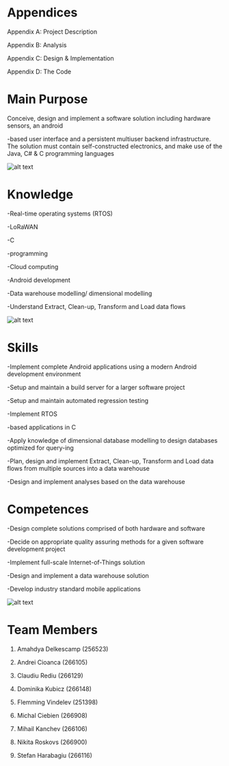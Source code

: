 # Appendices

Appendix A: Project Description

Appendix B: Analysis

Appendix C: Design & Implementation

Appendix D: The Code

# Main Purpose

Conceive, design and implement a software solution including hardware sensors, an android

-based user interface and a persistent multiuser backend infrastructure. The solution must contain self-constructed electronics, and make use of the Java, C# &amp; C programming languages

![alt text](https://i.imgur.com/lCvtd61.png)

# Knowledge

-Real-time operating systems (RTOS)

-LoRaWAN

-C

-programming

-Cloud computing

-Android development

-Data warehouse modelling/ dimensional modelling

-Understand Extract, Clean-up, Transform and Load data flows

![alt text](https://i.imgur.com/8UYKXEv.png)

# Skills

-Implement complete Android applications using a modern Android development environment

-Setup and maintain a build server for a larger software project

-Setup and maintain automated regression testing

-Implement RTOS

-based applications in C

-Apply knowledge of dimensional database modelling to design databases optimized for query-ing

-Plan, design and implement Extract, Clean-up, Transform and Load data flows from multiple sources into a data warehouse

-Design and implement analyses based on the data warehouse

# Competences

-Design complete solutions comprised of both hardware and software

-Decide on appropriate quality assuring methods for a given software development project

-Implement full-scale Internet-of-Things solution

-Design and implement a data warehouse solution

-Develop industry standard mobile applications

![alt text](https://i.imgur.com/k3BVJXA.png)


# Team Members
1. Amahdya Delkescamp (256523)

2. Andrei Cioanca (266105)

3. Claudiu Rediu (266129)

4. Dominika Kubicz (266148)

5. Flemming Vindelev (251398)

6. Michal Ciebien (266908)

7. Mihail Kanchev (266106)

8. Nikita Roskovs (266900)

9. Stefan Harabagiu (266116)

